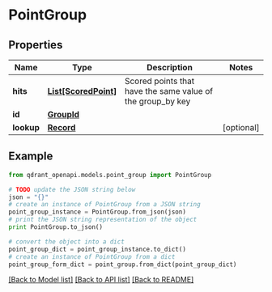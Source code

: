 # PointGroup


## Properties
Name | Type | Description | Notes
------------ | ------------- | ------------- | -------------
**hits** | [**List[ScoredPoint]**](ScoredPoint.md) | Scored points that have the same value of the group_by key | 
**id** | [**GroupId**](GroupId.md) |  | 
**lookup** | [**Record**](Record.md) |  | [optional] 

## Example

```python
from qdrant_openapi.models.point_group import PointGroup

# TODO update the JSON string below
json = "{}"
# create an instance of PointGroup from a JSON string
point_group_instance = PointGroup.from_json(json)
# print the JSON string representation of the object
print PointGroup.to_json()

# convert the object into a dict
point_group_dict = point_group_instance.to_dict()
# create an instance of PointGroup from a dict
point_group_form_dict = point_group.from_dict(point_group_dict)
```
[[Back to Model list]](../README.md#documentation-for-models) [[Back to API list]](../README.md#documentation-for-api-endpoints) [[Back to README]](../README.md)



